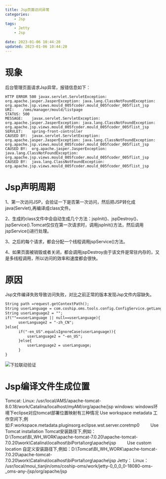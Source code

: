 ```yaml
---
title: Jsp页面访问异常
categories:
	- Jsp
tags: 
	- Jetty
	- Jsp
	
date: 2023-01-06 10:44:20
updated: 2023-01-06 10:44:20
---
```

<!-- toc -->

# <span id="inline-blue">现象</span>
后台管理页面请求Jsp异常，报错信息如下：
```log
HTTP ERROR 500 javax.servlet.ServletException: org.apache.jasper.JasperException: java.lang.ClassNotFoundException: org.apache.jsp.views.mould_005fcoder.mould_005fcoder_005flist_jsp
URI:	/oms/manager/mould/listpage
STATUS:	500
MESSAGE:	javax.servlet.ServletException: org.apache.jasper.JasperException: java.lang.ClassNotFoundException: org.apache.jsp.views.mould_005fcoder.mould_005fcoder_005flist_jsp
SERVLET:	spring-front-controller
CAUSED BY:	javax.servlet.ServletException: org.apache.jasper.JasperException: java.lang.ClassNotFoundException: org.apache.jsp.views.mould_005fcoder.mould_005fcoder_005flist_jsp
CAUSED BY:	org.apache.jasper.JasperException: java.lang.ClassNotFoundException: org.apache.jsp.views.mould_005fcoder.mould_005fcoder_005flist_jsp
CAUSED BY:	java.lang.ClassNotFoundException: org.apache.jsp.views.mould_005fcoder.mould_005fcoder_005flist_jsp
```
# <span id="inline-blue">Jsp声明周期</span>
1、第一次访问JSP，会验证一下是否第一次访问，然后把JSP转化成java(Servlet),再编译成class文件。

2、生成的class文件中会自动生成几个方法：jspInit()、jspDestroy()、jspService().Tomcat仅仅在第一次请求时，调用jspInit()方法，然后调用jspService()进行处理。

3、之后的每个请求，都会分配一个线程调用jspService()方法。

4、如果页面被销毁或者关闭，都会调用jspDestroy由于该文件是常驻内存的，又是多线程调用，所以访问的效率和速度都会很快。
# <span id="inline-blue">原因</span>
Jsp文件编译失败导致访问失败，对比之前正常的版本发现Jsp文件内容缺失。
```jsp
String path =request.getContextPath();
String userLanguage = com.coship.oms.tools.config.ConfigService.getLanguageCode();
String userLanguage2 = "";
if(""==userLanguage || null==userLanguage){
	  userLanguage2 = "-zh_CN";
}else{
	  if("-en_US".equalsIgnoreCase(userLanguage)){
		  userLanguage2 = "-en_US";
	  }else{
		  userLanguage2 = userLanguage;
	  }
}
```
![下拉联动验证](/images/jetty/Jsp/Jetty_Jsp_2023_01_06_001.png)
# <span id="inline-blue">Jsp编译文件生成位置</span>
Tomcat:
	Linux: /usr/local/AMS/apache-tomcat-8.0.18/work/Catalina/localhost/myAM/org/apache/jsp
	windows: 
		windows环境下eclipse对应tomcat部署位置映射有三种情况
		Use workspace metadata
			工作空间下,例如:F:workspace.metadata.pluginsorg.eclipse.wst.server.coretmp0
　　	Use Tomcat installation
			Tomcat安装路径下,例如：D:\Tomcat\BI_WH_WORK\apache-tomcat-7.0.20\apache-tomcat-7.0.20\work\Catalina\localhost\biPortal\org\apache\jsp
　　	Use custom location
			自定义安装路径下,例如：D:\Tomcat\BI_WH_WORK\apache-tomcat-7.0.20\apache-tomcat-7.0.20\work\Catalina\localhost\biPortal\org\apache\jsp
Jetty：
	Linux：
		/usr/local/moui_tianjin/oms/coship-oms/work/jetty-0_0_0_0-18080-oms-_oms-any-/jsp/org/apache/jsp
	


